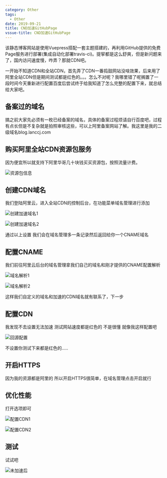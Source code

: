 ```yaml
---
category: Other
tags:
  - Other
date: 2019-09-21
title: CND加速GitHubPage
vssue-title: CND加速GitHubPage
---
```


该静态博客网站是使用Vuepress搭配一套主题搭建的，再利用GitHub提供的免费Page服务进行部署(集成自动化部署travis-ci)。提挈都是这么舒爽，但是新问题来了，国内访问速度慢，咋弄？那就CDN吧。

一开始不知道CDN和全站CDN，首先弄了CDN一番捣鼓网站没啥效果，后来用了阿里全站CDN但是期间测试都是红色的。。。怎么不对呢？我哪里错了呢搁置了一段时间今天重新进行配置百度后尝试终于给我知道了怎么完整的配置下来，就总结给大家吧。

## 备案过的域名
搞之前大家先必须有一枚已经备案的域名，具体的备案过程烦请自行百度吧，过程有点长但是不复杂就是拍照审核这些，可以上阿里备案网站了解。我这里是我的二级域名blog.lanccj.com
## 购买阿里全站CDN资源包服务
因为便宜所以就支持下阿里华哥几十块钱买买资源包，按照流量计费。

![资源包信息](/img/other/资源包信息.jpg)

## 创建CDN域名
我们登陆阿里云，进入全站CDN的控制后台，在功能菜单域名管理进行添加

![创建加速域名1](/img/other/创建加速域名1.jpg)

![创建加速域名2](/img/other/创建加速域名2.jpg)

通过以上设置  我们会在域名管理多一条记录然后返回给你一个CNAME域名

## 配置CNAME

我们前往阿里云后台的域名管理拿我们自己的域名和刚才提供的CNAME配置解析

![域名解析1](/img/other/域名解析1.jpg)

![域名解析2](/img/other/域名解析2.jpg)

这样我们自定义的域名和加速的CDN域名就有联系了，下一步

## 配置CDN

我发现不去设置无法加速 测试网站速度都是红色的 不是很懂 就像我这样配置吧

![回源配置](/img/other/回源配置.jpg)

不设置你测试下来都是红色的.....

## 开启HTTPS

因为我的资源都是阿里的 所以开启HTTPS很简单，在域名管理点击开启就行

## 优化性能

打开选项即可

![配置CDN1](/img/other/配置CDN1.jpg)

![配置CDN2](/img/other/配置CDN2.jpg)

## 测试

试试吧

![未加速后](/img/other/未加速后.jpg)
